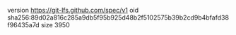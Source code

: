 version https://git-lfs.github.com/spec/v1
oid sha256:89d02a816c285a9db5f95b925d48b2f5102575b39b2cd9b4bfafd38f96435a7d
size 3950
